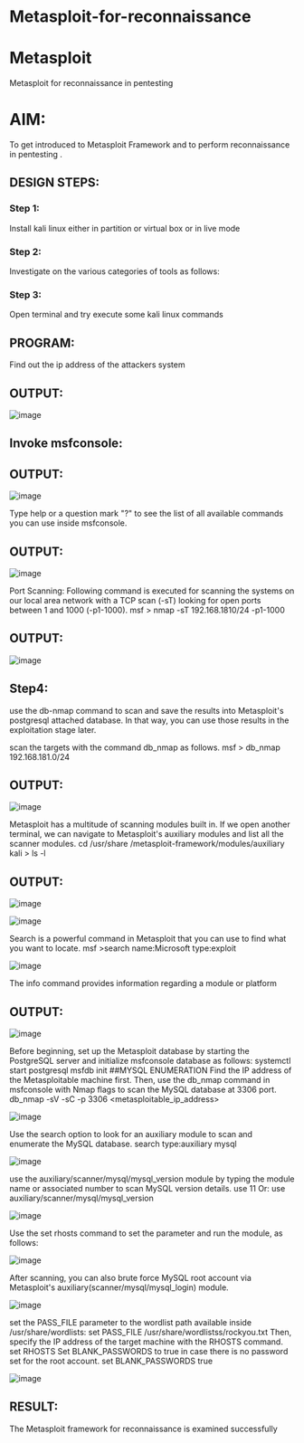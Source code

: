 # Metasploit-for-reconnaissance
# Metasploit
Metasploit for reconnaissance in pentesting

# AIM:

To get introduced to Metasploit Framework and to  perform reconnaissance  in pentesting .

## DESIGN STEPS:

### Step 1:

Install kali linux either in partition or virtual box or in live mode

### Step 2:

Investigate on the various categories of tools as follows:

### Step 3:

Open terminal and try execute some kali linux commands

## PROGRAM:
Find out the ip address of the attackers system

## OUTPUT:
![image](https://github.com/pavi365/Metasploit-for-reconnaissance/assets/115135775/839a5940-f6e1-4b4b-9290-28ecfd29d07e)

## Invoke msfconsole:

## OUTPUT:
![image](https://github.com/pavi365/Metasploit-for-reconnaissance/assets/115135775/90642bd7-8d35-4990-ad97-e285434cecf0)

Type help or a question mark "?" to see the list of all available commands you can use inside msfconsole.

## OUTPUT:
![image](https://github.com/pavi365/Metasploit-for-reconnaissance/assets/115135775/d45626b2-77a3-4019-915f-f8a485fc1da5)

Port Scanning: Following command is executed for scanning the systems on our local area network with a TCP scan (-sT) looking for open ports between 1 and 1000 (-p1-1000). msf > nmap -sT 192.168.1810/24 -p1-1000

## OUTPUT:
![image](https://github.com/pavi365/Metasploit-for-reconnaissance/assets/115135775/4a4c97b3-30a1-482f-900a-219bf650bab3)

## Step4: 
use the db-nmap command to scan and save the results into Metasploit's postgresql attached database. In that way, you can use those results in the exploitation stage later.

scan the targets with the command db_nmap as follows. msf > db_nmap 192.168.181.0/24

## OUTPUT:
![image](https://github.com/pavi365/Metasploit-for-reconnaissance/assets/115135775/d0ad02cf-1ec2-4564-a3c8-232e86d1f143)

Metasploit has a multitude of scanning modules built in. If we open another terminal, we can navigate to Metasploit's auxiliary modules and list all the scanner modules. cd /usr/share /metasploit-framework/modules/auxiliary kali > ls -l

## OUTPUT:

![image](https://github.com/pavi365/Metasploit-for-reconnaissance/assets/115135775/1af4ccc1-94db-4263-948d-ea4d3dd71edc)

![image](https://github.com/pavi365/Metasploit-for-reconnaissance/assets/115135775/376b8bec-e8b8-4435-816b-540d7193eb64)

Search is a powerful command in Metasploit that you can use to find what you want to locate. msf >search name:Microsoft type:exploit

![image](https://github.com/pavi365/Metasploit-for-reconnaissance/assets/115135775/c01a47ed-2bf4-42e5-93f9-280dfd70a20c)

The info command provides information regarding a module or platform

## OUTPUT:

![image](https://github.com/pavi365/Metasploit-for-reconnaissance/assets/115135775/764b2574-355e-4cda-b35f-ba269c782cb8)

Before beginning, set up the Metasploit database by starting the PostgreSQL server and initialize msfconsole database as follows: systemctl start postgresql msfdb init ##MYSQL ENUMERATION Find the IP address of the Metasploitable machine first. Then, use the db_nmap command in msfconsole with Nmap flags to scan the MySQL database at 3306 port. db_nmap -sV -sC -p 3306 <metasploitable_ip_address>

![image](https://github.com/pavi365/Metasploit-for-reconnaissance/assets/115135775/8877cd4f-9641-4160-8620-aa3e278b8267)

Use the search option to look for an auxiliary module to scan and enumerate the MySQL database. search type:auxiliary mysql

![image](https://github.com/pavi365/Metasploit-for-reconnaissance/assets/115135775/7d4e2d24-cdc8-4e7c-98e8-23a0beb14da5)

use the auxiliary/scanner/mysql/mysql_version module by typing the module name or associated number to scan MySQL version details. use 11 Or: use auxiliary/scanner/mysql/mysql_version

![image](https://github.com/pavi365/Metasploit-for-reconnaissance/assets/115135775/8f276a30-88d6-41e3-8146-a176ddbdd75f)

Use the set rhosts command to set the parameter and run the module, as follows:

![image](https://github.com/pavi365/Metasploit-for-reconnaissance/assets/115135775/d0f7dc03-acb9-47eb-978c-65648a07b2b5)

After scanning, you can also brute force MySQL root account via Metasploit's auxiliary(scanner/mysql/mysql_login) module.

![image](https://github.com/pavi365/Metasploit-for-reconnaissance/assets/115135775/820808df-a524-4555-80a1-bbf854bb1db2)

set the PASS_FILE parameter to the wordlist path available inside /usr/share/wordlists: set PASS_FILE /usr/share/wordlistss/rockyou.txt Then, specify the IP address of the target machine with the RHOSTS command. set RHOSTS Set BLANK_PASSWORDS to true in case there is no password set for the root account. set BLANK_PASSWORDS true

![image](https://github.com/pavi365/Metasploit-for-reconnaissance/assets/115135775/66257847-7ea2-477a-90f9-aee3192570d5)

## RESULT:
The Metasploit framework for reconnaissance is  examined successfully
